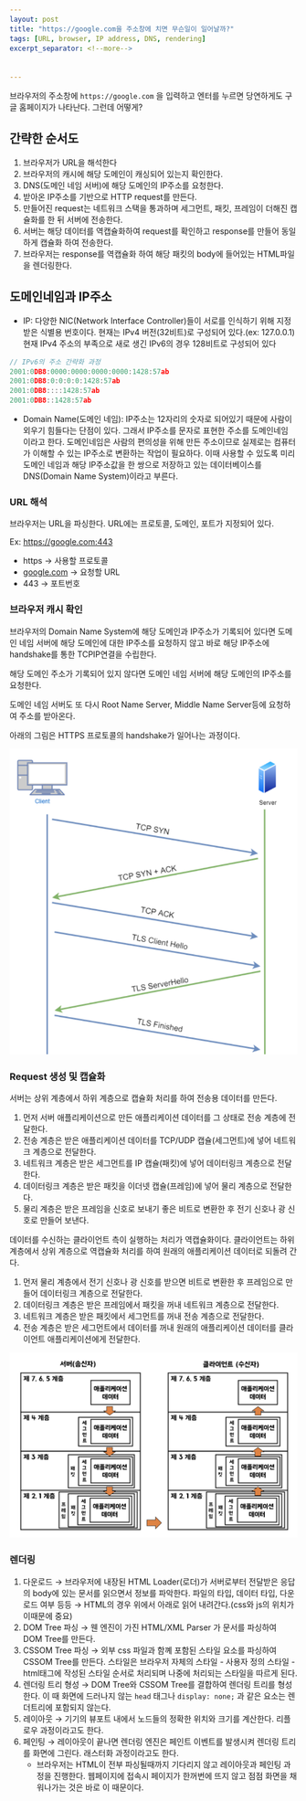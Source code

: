 ```yaml
---
layout: post
title: "https://google.com을 주소창에 치면 무슨일이 일어날까?"
tags: [URL, browser, IP address, DNS, rendering]
excerpt_separator: <!--more-->


---
```


브라우저의 주소창에 `https://google.com` 을 입력하고 엔터를 누르면 당연하게도 구글 홈페이지가 나타난다. 그런데 어떻게?

<!--more-->

## 간략한 순서도

1. 브라우저가 URL을 해석한다
2. 브라우저의 캐시에 해당 도메인이 캐싱되어 있는지 확인한다.
3. DNS(도메인 네임 서버)에 해당 도메인의 IP주소를 요청한다.
4. 받아온 IP주소를 기반으로 HTTP request를 만든다.
5. 만들어진 request는 네트워크 스택을 통과하며 세그먼트, 패킷, 프레임이 더해진 캡슐화를 한 뒤 서버에 전송한다.
6. 서버는 해당 데이터를 역캡슐화하여 request를 확인하고 response를 만들어 동일하게 캡슐화 하여 전송한다.
7. 브라우저는 response를 역캡슐화 하여 해당 패킷의 body에 들어있는 HTML파일을 렌더링한다.

## 도메인네임과 IP주소

- IP: 다양한 NIC(Network Interface Controller)들이 서로를 인식하기 위해 지정받은 식별용 번호이다. 현재는 IPv4 버전(32비트)로 구성되어 있다.(ex: 127.0.0.1) 현재 IPv4 주소의 부족으로 새로 생긴 IPv6의 경우 128비트로 구성되어 있다

```jsx
// IPv6의 주소 간략화 과정
2001:0DB8:0000:0000:0000:0000:1428:57ab
2001:0DB8:0:0:0:0:1428:57ab
2001:0DB8::::1428:57ab
2001:0DB8::1428:57ab
```



- Domain Name(도메인 네임): IP주소는 12자리의 숫자로 되어있기 때문에 사람이 외우기 힘들다는 단점이 있다. 그래서 IP주소를 문자로 표현한 주소를 도메인네임 이라고 한다. 도메인네임은 사람의 편의성을 위해 만든 주소이므로 실제로는 컴퓨터가 이해할 수 있는 IP주소로 변환하는 작업이 필요하다. 이때 사용할 수 있도록 미리 도메인 네임과 해당 IP주소값을 한 쌍으로 저장하고 있는 데이터베이스를 DNS(Domain Name System)이라고 부른다.

### URL 해석

브라우저는 URL을 파싱한다. URL에는 프로토콜, 도메인, 포트가 지정되어 있다. 

Ex: https://google.com:443

- https → 사용할 프로토콜
- [google.com](http://google.com) → 요청할 URL
- 443 → 포트번호

### 브라우저 캐시 확인

브라우저의 Domain Name System에 해당 도메인과 IP주소가 기록되어 있다면 도메인 네임 서버에 해당 도메인에 대한 IP주소를 요청하지 않고 바로 해당 IP주소에 handshake를 통한 TCPIP연결을 수립한다.

해당 도메인 주소가 기록되어 있지 않다면 도메인 네임 서버에 해당 도메인의 IP주소를 요청한다.

도메인 네임 서버도 또 다시 Root Name Server, Middle Name Server등에 요청하여 주소를 받아온다.

아래의 그림은 HTTPS 프로토콜의 handshake가 일어나는 과정이다.

![img/Screen_Shot_2020-12-28_at_6.11.57_PM.png](/assets/img/posts/2020-12-28-what-happens-with-url/Screen_Shot_2020-12-28_at_6.11.57_PM.png)

### Request 생성 및 캡슐화

서버는 상위 계층에서 하위 계층으로 캡슐화 처리를 하여 전송용 데이터를 만든다. 

1. 먼저 서버 애플리케이션으로 만든 애플리케이션 데이터를 그 상태로 전송 계층에 전달한다. 
2. 전송 계층은 받은 애플리케이션 데이터를 TCP/UDP 캡슐(세그먼트)에 넣어 네트워크 계층으로 전달한다. 
3. 네트워크 계층은 받은 세그먼트를 IP 캡슐(패킷)에 넣어 데이터링크 계층으로 전달한다. 
4. 데이터링크 계층은 받은 패킷을 이더넷 캡슐(프레임)에 넣어 물리 계층으로 전달한다. 
5. 물리 계층은 받은 프레임을 신호로 보내기 좋은 비트로 변환한 후 전기 신호나 광 신호로 만들어 보낸다.

데이터를 수신하는 클라이언트 측이 실행하는 처리가 역캡슐화이다. 클라이언트는 하위 계층에서 상위 계층으로 역캡슐화 처리를 하여 원래의 애플리케이션 데이터로 되돌려 간다. 

1. 먼저 물리 계층에서 전기 신호나 광 신호를 받으면 비트로 변환한 후 프레임으로 만들어 데이터링크 계층으로 전달한다. 
2. 데이터링크 계층은 받은 프레임에서 패킷을 꺼내 네트워크 계층으로 전달한다. 
3. 네트워크 계층은 받은 패킷에서 세그먼트를 꺼내 전송 계층으로 전달한다. 
4. 전송 계층은 받은 세그먼트에서 데이터를 꺼내 원래의 애플리케이션 데이터를 클라이언트 애플리케이션에게 전달한다.

![img/Screen_Shot_2020-12-24_at_5.39.15_PM.png](/assets/img/posts/2020-12-28-what-happens-with-url/Screen_Shot_2020-12-24_at_5.39.15_PM.png)

### 렌더링

1. 다운로드 → 브라우저에 내장된 HTML Loader(로더)가 서버로부터 전달받은 응답의 body에 있는 문서를 읽으면서 정보를 파악한다. 파일의 타입, 데이터 타입, 다운로드 여부 등등 → HTML의 경우 위에서 아래로 읽어 내려간다.(css와 js의 위치가 이때문에 중요)
2. DOM Tree 파싱 → 웬 엔진이 가진 HTML/XML Parser 가 문서를 파싱하여 DOM Tree를 만든다.
3. CSSOM Tree 파싱 → 외부 css 파일과 함꼐 포함된 스타일 요소를 파싱하여 CSSOM Tree를 만든다. 스타일은 브라우저 자체의 스타일 - 사용자 정의 스타일 - html태그에 작성된 스타일 순서로 처리되며 나중에 처리되는 스타일을 따르게 된다. 
4. 렌더링 트리 형성 → DOM Tree와 CSSOM Tree를 결합하여 렌더링 트리를 형성한다. 이 때 화면에 드러나지 않는 `head` 태그나  `display: none;` 과 같은 요소는 렌더트리에 포함되지 않는다. 
5. 레이아웃 → 기기의 뷰포트 내에서 노드들의 정확한 위치와 크기를 계산한다. 리플로우 과정이라고도 한다.
6. 페인팅 → 레이아웃이 끝나면 렌더링 엔진은 페인트 이벤트를 발생시켜 렌더링 트리를 화면에 그린다. 래스터화 과정이라고도 한다. 
    - 브라우저는 HTML이 전부 파싱될때까지 기다리지 않고 레이아웃과 페인팅 과정을 진행한다. 웹페이지에 접속시 페이지가 한꺼번에 뜨지 않고 점점 화면을 채워나가는 것은 바로 이 때문이다.
